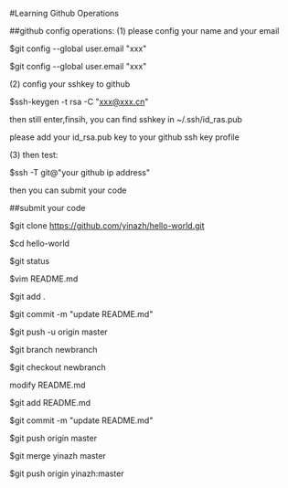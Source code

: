 #Learning Github Operations

##github config operations:
(1) please config your name and your email

$git config --global user.email "xxx"

$git config --global user.email "xxx"

(2) config your sshkey to github

$ssh-keygen -t rsa -C "xxx@xxx.cn"

then still enter,finsih, you can find sshkey in ~/.ssh/id_ras.pub

please add your id_rsa.pub key to your github ssh key profile

(3) then test:

$ssh -T git@"your github ip address"

then you can submit your code 

##submit your code 

$git clone https://github.com/yinazh/hello-world.git

$cd hello-world

$git status 

$vim README.md

$git add .

$git commit -m "update README.md"

$git push -u origin master

$git branch newbranch

$git checkout newbranch

modify README.md

$git add README.md

$git commit -m "update README.md"

$git push origin master

$git merge yinazh master

$git push origin yinazh:master
